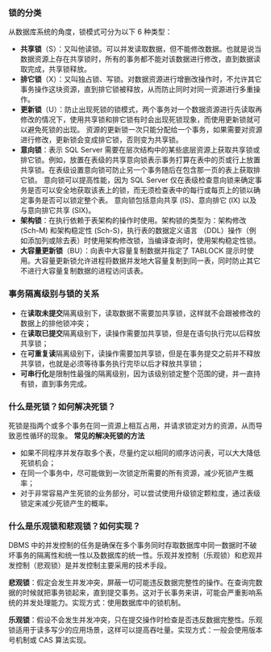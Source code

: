### 锁的分类
从数据库系统的角度，锁模式可分为以下 6 种类型：
- **共享锁**（S）：又叫他读锁。可以并发读取数据，但不能修改数据。也就是说当数据资源上存在共享锁时，所有的事务都不能对该数据进行修改，直到数据读取完成，共享锁释放。
- **排它锁**（X）：又叫独占锁、写锁。对数据资源进行增删改操作时，不允许其它事务操作这块资源，直到排它锁被释放，从而防止同时对同一资源进行多重操作。
- **更新锁**（U）：防止出现死锁的锁模式，两个事务对一个数据资源进行先读取再修改的情况下，使用共享锁和排它锁有时会出现死锁现象，而使用更新锁就可以避免死锁的出现。
	资源的更新锁一次只能分配给一个事务，如果需要对资源进行修改，更新锁会变成排它锁，否则变为共享锁。
- **意向锁**：表示 SQL Server 需要在层次结构中的某些底层资源上获取共享锁或排它锁。例如，放置在表级的共享意向锁表示事务打算在表中的页或行上放置共享锁。在表级设置意向锁可防止另一个事务随后在包含那一页的表上获取排它锁。
	意向锁可以提高性能，因为 SQL Server 仅在表级检查意向锁来确定事务是否可以安全地获取该表上的锁，而无须检查表中的每行或每页上的锁以确定事务是否可以锁定整个表。
	意向锁包括意向共享 (IS)、意向排它 (IX) 以及与意向排它共享 (SIX)。
- **架构锁**：在执行依赖于表架构的操作时使用。架构锁的类型为：架构修改 (Sch-M) 和架构稳定性 (Sch-S)，执行表的数据定义语言 （DDL）操作（例如添加列或除去表）时使用架构修改锁，当编译查询时，使用架构稳定性锁。
- **大容量更新锁**（BU）：向表中大容量复制数据并指定了 TABLOCK 提示时使用。大容量更新锁允许进程将数据并发地大容量复制到同一表，同时防止其它不进行大容量复制数据的进程访问该表。

### 事务隔离级别与锁的关系
- 在**读取未提交**隔离级别下，读取数据不需要加共享锁，这样就不会跟被修改的数据上的排他锁冲突；
- 在**读取已提交**隔离级别下，读操作需要加共享锁，但是在语句执行完以后释放共享锁；
- 在**可重复读**隔离级别下，读操作需要加共享锁，但是在事务提交之前并不释放共享锁，也就是必须等待事务执行完毕以后才释放共享锁；
- **可串行化**是限制性最强的隔离级别，因为该级别锁定整个范围的键，并一直持有锁，直到事务完成。

### 什么是死锁？如何解决死锁？
死锁是指两个或多个事务在同一资源上相互占用，并请求锁定对方的资源，从而导致恶性循环的现象。
**常见的解决死锁的方法**
- 如果不同程序并发存取多个表，尽量约定以相同的顺序访问表，可以大大降低死锁机会；
- 在同一个事务中，尽可能做到一次锁定所需要的所有资源，减少死锁产生概率；
- 对于非常容易产生死锁的业务部分，可以尝试使用升级锁定颗粒度，通过表级锁定来减少死锁产生的概率。

### 什么是乐观锁和悲观锁？如何实现？
DBMS 中的并发控制的任务是确保在多个事务同时存取数据库中同一数据时不破坏事务的隔离性和统一性以及数据库的统一性。乐观并发控制（乐观锁）和悲观并发控制（悲观锁）是并发控制主要采用的技术手段。

**悲观锁**：假定会发生并发冲突，屏蔽一切可能违反数据完整性的操作。在查询完数据的时候就把事务锁起来，直到提交事务。这对于长事务来讲，可能会严重影响系统的并发处理能力。实现方式：使用数据库中的锁机制。

**乐观锁**：假设不会发生并发冲突，只在提交操作时检查是否违反数据完整性。乐观锁适用于读多写少的应用场景，这样可以提高吞吐量。实现方式：一般会使用版本号机制或 CAS 算法实现。

